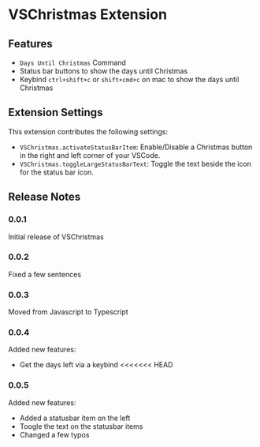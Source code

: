 # VSChristmas Extension

## Features

- `Days Until Christmas` Command
- Status bar buttons to show the days until Christmas
- Keybind `ctrl+shift+c` or `shift+cmd+c` on mac to show the days until Christmas

<!--
\!\[feature X\]\(images/feature-x.png\)

> Tip: Many popular extensions utilize animations. This is an excellent way to show off your extension! We recommend short, focused animations that are easy to follow. -->

## Extension Settings

This extension contributes the following settings:

- `VSChristmas.activateStatusBarItem`: Enable/Disable a Christmas button in the right and left corner of your VSCode.
- `VSChristmas.toggleLargeStatusBarText`: Toggle the text beside the icon for the status bar icon.

<!-- ## Known Issues

Calling out known issues can help limit users opening duplicate issues against your extension. -->

## Release Notes

### 0.0.1

Initial release of VSChristmas

### 0.0.2

Fixed a few sentences

### 0.0.3

Moved from Javascript to Typescript

### 0.0.4

Added new features:

- Get the days left via a keybind
  <<<<<<< HEAD

### 0.0.5

Added new features:

- Added a statusbar item on the left
- Toogle the text on the statusbar items
- Changed a few typos
